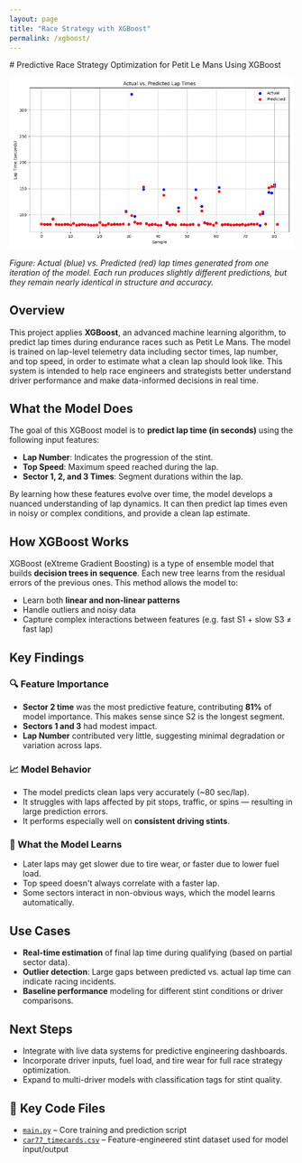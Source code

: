 ```yaml
---
layout: page
title: "Race Strategy with XGBoost"
permalink: /xgboost/
---
```

<link rel="stylesheet" href="/assets/css/style.css">
<div class="wrapper">
# Predictive Race Strategy Optimization for Petit Le Mans Using XGBoost

![Actual vs. Predicted Lap Times](./xgboost_lap_predictions.png)

*Figure: Actual (blue) vs. Predicted (red) lap times generated from one iteration of the model. Each run produces slightly different predictions, but they remain nearly identical in structure and accuracy.*

## Overview

This project applies **XGBoost**, an advanced machine learning algorithm, to predict lap times during endurance races such as Petit Le Mans. The model is trained on lap-level telemetry data including sector times, lap number, and top speed, in order to estimate what a clean lap should look like. This system is intended to help race engineers and strategists better understand driver performance and make data-informed decisions in real time.

## What the Model Does

The goal of this XGBoost model is to **predict lap time (in seconds)** using the following input features:

- **Lap Number**: Indicates the progression of the stint.
- **Top Speed**: Maximum speed reached during the lap.
- **Sector 1, 2, and 3 Times**: Segment durations within the lap.

By learning how these features evolve over time, the model develops a nuanced understanding of lap dynamics. It can then predict lap times even in noisy or complex conditions, and provide a clean lap estimate.

## How XGBoost Works

XGBoost (eXtreme Gradient Boosting) is a type of ensemble model that builds **decision trees in sequence**. Each new tree learns from the residual errors of the previous ones. This method allows the model to:

- Learn both **linear and non-linear patterns**
- Handle outliers and noisy data
- Capture complex interactions between features (e.g. fast S1 + slow S3 ≠ fast lap)

## Key Findings

### 🔍 Feature Importance

- **Sector 2 time** was the most predictive feature, contributing **81%** of model importance. This makes sense since S2 is the longest segment.
- **Sectors 1 and 3** had modest impact.
- **Lap Number** contributed very little, suggesting minimal degradation or variation across laps.

### 📈 Model Behavior

- The model predicts clean laps very accurately (~80 sec/lap).
- It struggles with laps affected by pit stops, traffic, or spins — resulting in large prediction errors.
- It performs especially well on **consistent driving stints**.

### 🧠 What the Model Learns

- Later laps may get slower due to tire wear, or faster due to lower fuel load.
- Top speed doesn't always correlate with a faster lap.
- Some sectors interact in non-obvious ways, which the model learns automatically.

## Use Cases

- **Real-time estimation** of final lap time during qualifying (based on partial sector data).
- **Outlier detection**: Large gaps between predicted vs. actual lap time can indicate racing incidents.
- **Baseline performance** modeling for different stint conditions or driver comparisons.

## Next Steps

- Integrate with live data systems for predictive engineering dashboards.
- Incorporate driver inputs, fuel load, and tire wear for full race strategy optimization.
- Expand to multi-driver models with classification tags for stint quality.

## 🔗 Key Code Files
- [`main.py`](./main.py) – Core training and prediction script  
- [`car77_timecards.csv`](./car77_timecards.csv) – Feature-engineered stint dataset used for model input/output  
</div>
